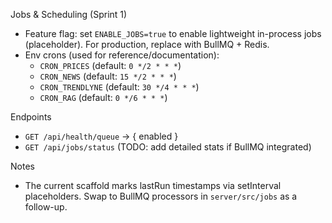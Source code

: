 Jobs & Scheduling (Sprint 1)

- Feature flag: set `ENABLE_JOBS=true` to enable lightweight in-process jobs (placeholder). For production, replace with BullMQ + Redis.
- Env crons (used for reference/documentation):
  - `CRON_PRICES` (default: `0 */2 * * *`)
  - `CRON_NEWS` (default: `15 */2 * * *`)
  - `CRON_TRENDLYNE` (default: `30 */4 * * *`)
  - `CRON_RAG` (default: `0 */6 * * *`)

Endpoints
- `GET /api/health/queue` → { enabled }
- `GET /api/jobs/status` (TODO: add detailed stats if BullMQ integrated)

Notes
- The current scaffold marks lastRun timestamps via setInterval placeholders. Swap to BullMQ processors in `server/src/jobs` as a follow-up.

